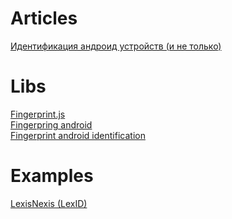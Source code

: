 # Articles
<a href="https://habr.com/ru/post/534270/">Идентификация андроид устройств (и не только)</a>

# Libs
<a href="https://github.com/fingerprintjs/fingerprintjs">Fingerprint.js</a></br>
<a href="https://github.com/fingerprintjs/fingerprint-android">Fingerpring android</a></br>
<a href="https://github.com/thomashaertel/android-device-identification">Fingerprint android identification</a>

# Examples
<a href="https://risk.lexisnexis.com/global/en/our-technology">LexisNexis (LexID)</a>
